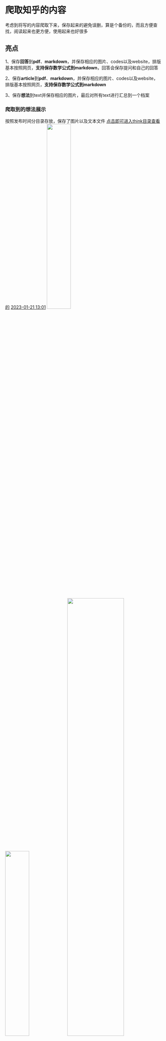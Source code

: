 # 爬取知乎的内容
考虑到将写的内容爬取下来，保存起来的避免误删，算是个备份的，而且方便查找，阅读起来也更方便，使用起来也好很多

## 亮点
1、保存**回答**到**pdf**、**markdown**，并保存相应的图片、codes以及website，排版基本按照网页，**支持保存数学公式到markdown**，回答会保存提问和自己的回答

2、保存**article**到**pdf**、**markdown**，并保存相应的图片、codes以及website，排版基本按照网页，**支持保存数学公式到markdown**

3、保存**想法**到text并保存相应的图片，最后对所有text进行汇总到一个档案
### 爬取到的想法展示
按照发布时间分目录存放，保存了图片以及文本文件
<a href="./think">点击即可进入think目录查看的</a>
<a href="https://www.zhihu.com/pin/1600115571529302017">2023-01-21 13:01</a>
<img src="./showimg/think1.png" width="39%"/> <img src="./showimg/think2.png" width="39%"/> <img src="./showimg/think3.png" width="60%"/>

### 爬取到的article展示
<a href="./article">点击即可进入article目录查看的</a>
每篇article都附带了修改时间和IP属地
<img src="./showimg/article1.png" width="60%"/>

<span style="color:#7a3e9d;"><b>保存到Markdown格式的数学公式、codes和图片</b></span>
<a href="https://zhuanlan.zhihu.com/p/605710105">泰勒公式推导方式</a> 
<a href="https://zhuanlan.zhihu.com/p/622433720">c++_set运算符重载</a>
<img src="./showimg/article2.png" width="39%"/><img src="./showimg/article4.png" width="39%"/>

<span style="color:#7a3e9d;"><b>保存到PDF格式的，标题下面是网址</b></span>
<img src="./showimg/article3.png" width="39%"/><img src="./showimg/article5.png" width="39%"/>

### 爬取到的回答展示
<a href="./answer">点击即可进入answer目录查看的</a>
每篇回答也附带了修改时间和IP属地

<span style="color:#7a3e9d;"><b>保存到Markdown格式的数学公式、codes和图片</b></span>
<a href="https://www.zhihu.com/question/605881267/answer/3075609886">矩阵A正定，证A的逆矩阵和伴随矩阵也正定</a> 
<a href="https://www.zhihu.com/question/30315894/answer/3089595368">Visual_Studio_Code_怎么编写运行_C、C++_程序</a>
<img src="./showimg/answer1.png" width="39%"/><img src="./showimg/answer2.png" width="60%"/>

<span style="color:#7a3e9d;"><b>保存到PDF格式的，标题下面是网址</b></span>
<img src="./showimg/answer3.png" width="39%"/><img src="./showimg/answer4.png" width="39%"/>

## 环境以及安装
**win10** **python**
1、点击下面这个网页，安装miniconda也就是安装python，下载好以后安装即可，在安装时需要加入到系统环境变量，勾选下图第二个框即可。 [https://mirrors.tuna.tsinghua.edu.cn/anaconda/miniconda/Miniconda3-py310_23.3.1-0-Windows-x86_64.exe](https://mirrors.tuna.tsinghua.edu.cn/anaconda/miniconda/Miniconda3-py310_23.3.1-0-Windows-x86_64.exe)
 <img src="./showimg/miniconda.png" width="60%"/>
2、接着需要修改python安装的路径，将msedgedriver\\.condarc这个档案放到根目录`C:\Users\username`即可，另外再打开一个cmd或者PowerShell
运行`conda clean -i`输入`Y`即可，此时Python已经可以使用了
<img src="./showimg/condarc.png" width="26%"/> 
3、安装Python相关的调用库，另外再打开一个cmd或者PowerShell，运行
<code>cd C:\Users\usrname\zhihu
pip install -r .\requirement.txt</code>

## 使用
### 1、登录
运行以下内容，这一步是**手动**操作，需要人工输入账号和密码，然后点击登录就行，登录以后会自动保存好cookie，以后爬取时就不用重复登录了，保存的cookie在这个目录的**cookie**，产生的档案是**cookie_zhihu.pkl**
 <h3><code><b style="color:#7a3e9d;">python.exe crawler.py </b></code></h3>
<span style="color:#7a3e9d;">运行以后会弹出一个浏览器，自动打开知乎页面以后就可以开始登录，下图所示就是登录页面，两类登录方式都可以，只要能登录就行，<a style="color:black;"><b>点击登录以后，不要再操作页面，键盘或鼠标都不可以，登录时间默认给了130s时间，130秒以后会自动退出，然后查看目录cookie是否保存好cookie_zhihu.pkl，保存好就可以开始爬取了。</b></a></span>
<br>
<img src="./showimg/login.png" width="29%"/>

### 2、每项单独爬取
爬取一旦开始就自动运行了，爬取窗口一般不能最小化，可以做其他事情的
**爬取知乎想法**

默认的爬取每篇想法的睡眠时间是 **6s*图片的数量** 以上
`
python.exe crawler.py --think
`

**爬取知乎回答**
默认的爬取每篇回答的睡眠时间是**16s**以上，这边实际爬取耗时平均是每篇 **30s**
`
python.exe crawler.py --answer
`

**爬取知乎的article**
默认的爬取每篇article的睡眠时间是**16s**以上，这边实际爬取130多篇，耗时平均是每篇 **33.096s**
`
python.exe crawler.py --article
`

### 3、三项一起爬取的
`
python.exe crawler.py --think --article --answer
`

### 又发布了一篇，只爬取写的这篇
第一次可以全部爬取，等所有article或者回答或者想法都已经爬取好以后，此时若是又写了一篇或者几篇，而且想爬取到本地，可以将<b>article/article.txt</b>这个档案重命名到<b>article/article_2023_06_20.txt</b>，或者重命名answer.txt，然后将写好的article或者回答的网址和标题按照之前档案的格式再create一个article.txt/answer.txt档案，运行爬取程序就可以了的，想法会跳过已经爬取好的时间，所以可以按照上面的方式运行，此时只会爬取article.txt/answer.txt的网址<img src="./showimg/add1.png" width="90%"/>
<br>
若是过了很长时间，发布了很多篇，此时一篇一篇加入不太方便，可以直接将<b>article/article.txt</b>这个档案重命名到<b>article/article_2023_06_20.txt</b>，或者重命名answer.txt，然后运行爬取程序即可，上面提到了已经爬取过的不会重复爬取，所以实际只会爬取最近写好的article或者回答，想法则会直接跳过已经爬取的内容。

### 目录
<b>think</b>：该目录存放爬取到的想法内容
<b>article</b>：该目录存放article的website以及爬取到的内容
<b>answer</b>：该目录存放回答的website以及爬取到的内容

### 爬取注意事项
1、需要较好的网速，本机网速测验是下载100Mbps，上传60Mbps，低点也可以的，不是太慢太卡就行[https://www.speedtest.cn/](https://www.speedtest.cn/)
2、爬取时设置了睡眠时间, 避免给知乎服务器带来太大压力，可以日间调试好，然后深夜运行爬取人少, 给其他小伙伴更好的用户体验, 避免知乎顺着网线过来找人，默认**6**s